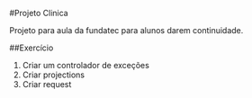 #Projeto Clinica

Projeto para aula da fundatec para alunos darem continuidade.

##Exercício
1. Criar um controlador de exceções
2. Criar projections
3. Criar request